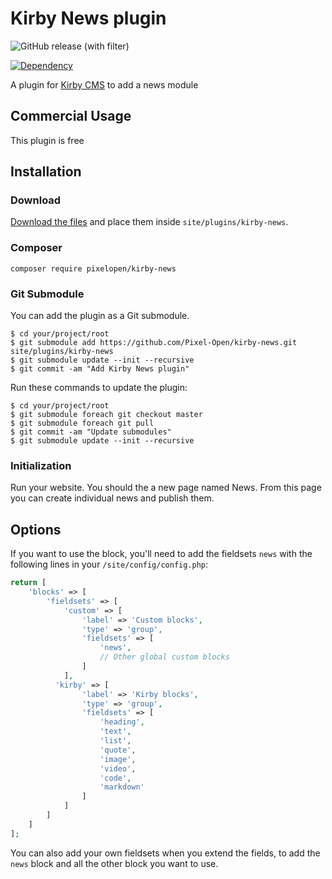# Kirby News plugin

![GitHub release (with filter)](https://img.shields.io/github/v/release/Pixel-Open/kirby-news?style=for-the-badge)

[![Dependency](https://img.shields.io/badge/kirby-3.6-cca000.svg?style=for-the-badge)](https://getkirby.com/)

A plugin for [Kirby CMS](http://getkirby.com) to add a news module

## Commercial Usage

This plugin is free

## Installation

### Download

[Download the files](https://github.com/Pixel-Open/kirby-news/releases) and place them inside `site/plugins/kirby-news`.

### Composer

```
composer require pixelopen/kirby-news
```

### Git Submodule

You can add the plugin as a Git submodule.

    $ cd your/project/root
    $ git submodule add https://github.com/Pixel-Open/kirby-news.git site/plugins/kirby-news
    $ git submodule update --init --recursive
    $ git commit -am "Add Kirby News plugin"

Run these commands to update the plugin:

    $ cd your/project/root
    $ git submodule foreach git checkout master
    $ git submodule foreach git pull
    $ git commit -am "Update submodules"
    $ git submodule update --init --recursive

### Initialization

Run your website.
You should the a new page named News.
From this page you can create individual news and publish them.

## Options

If you want to use the block, you'll need to add the fieldsets `news` with the following lines in your `/site/config/config.php`:

```php
return [
    'blocks' => [
        'fieldsets' => [
            'custom' => [
                'label' => 'Custom blocks',
                'type' => 'group',
                'fieldsets' => [
                    'news',
                    // Other global custom blocks
                ]
            ],
          'kirby' => [
                'label' => 'Kirby blocks',
                'type' => 'group',
                'fieldsets' => [
                    'heading',
                    'text',
                    'list',
                    'quote',
                    'image',
                    'video',
                    'code',
                    'markdown'
                ]
            ]
        ]
    ]
];
```

You can also add your own fieldsets when you extend the fields, to add the `news` block and all the other block you want to use.